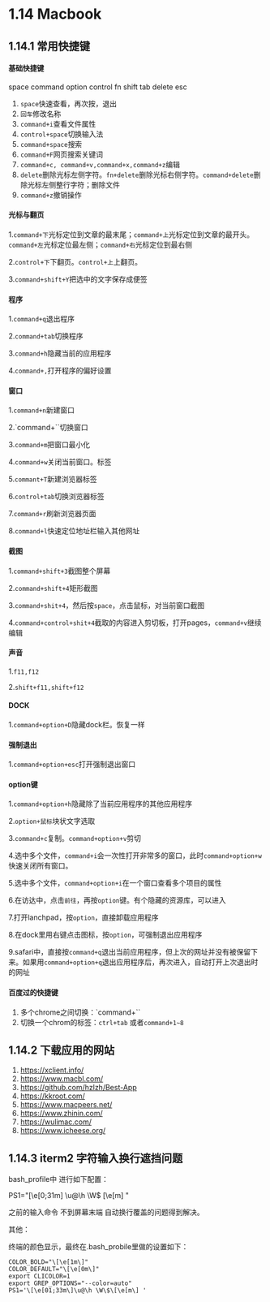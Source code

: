# 1.14 Macbook

## 1.14.1 常用快捷键

#### 基础快捷键

space command option control fn shift tab delete esc

1. `space`快速查看，再次按，退出
2. `回车`修改名称
3. `command+i`查看文件属性
4. `control+space`切换输入法
5. `command+space`搜索
6. `command+F`网页搜索关键词
7. `command+c, command+v,command+x,command+z`编辑
8. `delete`删除光标左侧字符。`fn+delete`删除光标右侧字符。`command+delete`删除光标左侧整行字符；删除文件
9. `command+z`撤销操作

#### 光标与翻页

1.`command+下`光标定位到文章的最末尾；`command+上`光标定位到文章的最开头。`command+左`光标定位最左侧；`command+右`光标定位到最右侧

2.`control+下`下翻页。`control+上`上翻页。

3.`command+shift+Y`把选中的文字保存成便签

#### 程序

1.`command+q`退出程序

2.`command+tab`切换程序

3.`command+h`隐藏当前的应用程序

4.`command+,`打开程序的偏好设置

#### 窗口

1.`command+n`新建窗口

2.`command+\``切换窗口

3.`command+m`把窗口最小化

4.`command+w`关闭当前窗口。标签

5.`commant+T`新建浏览器标签

6.`control+tab`切换浏览器标签

7.`command+r`刷新浏览器页面

8.`command+l`快速定位地址栏输入其他网址

#### 截图

1.`command+shift+3`截图整个屏幕

2.`command+shift+4`矩形截图

3.`command+shit+4`，然后按`space`，点击鼠标，对当前窗口截图

4.`command+control+shit+4`截取的内容进入剪切板，打开pages，`command+v`继续编辑

#### 声音

1.`f11,f12`

2.`shift+f11,shift+f12`

#### DOCK

1.`command+option+D`隐藏dock栏。恢复一样

#### 强制退出

1.`command+option+esc`打开强制退出窗口

#### option键

1.`command+option+h`隐藏除了当前应用程序的其他应用程序

2.`option+鼠标`块状文字选取

3.`command+c`复制。`command+option+v`剪切

4.选中多个文件，`command+i`会一次性打开非常多的窗口，此时`command+option+w`快速关闭所有窗口。

5.选中多个文件，`command+option+i`在一个窗口查看多个项目的属性

6.在访达中，点击`前往`，再按`option`键。有个隐藏的资源库，可以进入

7.打开lanchpad，按`option`，直接卸载应用程序

8.在dock里用右键点击图标，按`option`，可强制退出应用程序

9.safari中，直接按`command+q`退出当前应用程序，但上次的网址并没有被保留下来。如果用`command+option+q`退出应用程序后，再次进入，自动打开上次退出时的网址

#### 百度过的快捷键
1. 多个chrome之间切换：`command+\``
2. 切换一个chrom的标签：`ctrl+tab` 或者`command+1~8`


## 1.14.2 下载应用的网站
1. https://xclient.info/
2. https://www.macbl.com/
3. https://github.com/hzlzh/Best-App
4. https://kkroot.com/
5. https://www.macpeers.net/
6. https://www.zhinin.com/
7. https://wulimac.com/
8. https://www.icheese.org/

## 1.14.3 iterm2 字符输入换行遮挡问题

bash_profile中 进行如下配置：

PS1="\[\e[0;31m\] \u@\h \W\$ \[\e[m\] "

之前的输入命令 不到屏幕末端 自动换行覆盖的问题得到解决。

其他：

终端的颜色显示，最终在.bash_probile里做的设置如下：

```
COLOR_BOLD="\[\e[1m\]"
COLOR_DEFAULT="\[\e[0m\]"
export CLICOLOR=1
export GREP_OPTIONS="--color=auto"
PS1='\[\e[01;33m\]\u@\h \W\$\[\e[m\] '
```